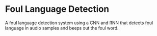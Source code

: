 # Foul Language Detection
A foul language detection system using a CNN and RNN that detects foul language in audio samples and beeps out the foul word. 

